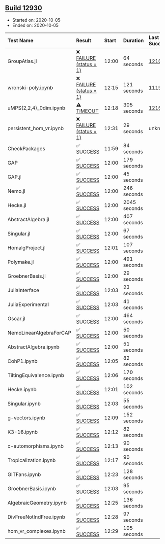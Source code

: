 ## [Build 12930](https://oscarci.mathematik.uni-kl.de/job/oscar/12930/)

* Started on: 2020-10-05
* Ended on: 2020-10-05

| Test Name    | Result | Start | Duration | Last Success | First Failure |
|:-------------|:-------|:------|:---------|:-------------|:--------------|
| GroupAtlas.jl | ❌ [FAILURE (status = 1)](https://oscarci.mathematik.uni-kl.de/job/oscar/12930/artifact/logs/build-12930/GroupAtlas.jl.log) | 12:00 | 64 seconds | [12167](https://oscarci.mathematik.uni-kl.de/job/oscar/12167/) | [12168](https://oscarci.mathematik.uni-kl.de/job/oscar/12168/) |
| wronski-poly.ipynb | ❌ [FAILURE (status = 1)](https://oscarci.mathematik.uni-kl.de/job/oscar/12930/artifact/logs/build-12930/wronski-poly.ipynb.log) | 12:15 | 121 seconds | [11192](https://oscarci.mathematik.uni-kl.de/job/oscar/11192/) | [11193](https://oscarci.mathematik.uni-kl.de/job/oscar/11193/) |
| uMPS(2,2,4)_0dim.ipynb | ⚠ [TIMEOUT](https://oscarci.mathematik.uni-kl.de/job/oscar/12930/artifact/logs/build-12930/uMPS-2-2-4-_0dim.ipynb.log) | 12:18 | 305 seconds | [12167](https://oscarci.mathematik.uni-kl.de/job/oscar/12167/) | [12168](https://oscarci.mathematik.uni-kl.de/job/oscar/12168/) |
| persistent_hom_vr.ipynb | ❌ [FAILURE (status = 1)](https://oscarci.mathematik.uni-kl.de/job/oscar/12930/artifact/logs/build-12930/persistent_hom_vr.ipynb.log) | 12:31 | 29 seconds | unknown | unknown |
| CheckPackages | ✅ [SUCCESS](https://oscarci.mathematik.uni-kl.de/job/oscar/12930/artifact/logs/build-12930/CheckPackages.log) | 11:59 | 84 seconds |  |  |
| GAP | ✅ [SUCCESS](https://oscarci.mathematik.uni-kl.de/job/oscar/12930/artifact/logs/build-12930/GAP.log) | 12:00 | 179 seconds |  |  |
| GAP.jl | ✅ [SUCCESS](https://oscarci.mathematik.uni-kl.de/job/oscar/12930/artifact/logs/build-12930/GAP.jl.log) | 12:00 | 45 seconds |  |  |
| Nemo.jl | ✅ [SUCCESS](https://oscarci.mathematik.uni-kl.de/job/oscar/12930/artifact/logs/build-12930/Nemo.jl.log) | 12:00 | 246 seconds |  |  |
| Hecke.jl | ✅ [SUCCESS](https://oscarci.mathematik.uni-kl.de/job/oscar/12930/artifact/logs/build-12930/Hecke.jl.log) | 12:00 | 2045 seconds |  |  |
| AbstractAlgebra.jl | ✅ [SUCCESS](https://oscarci.mathematik.uni-kl.de/job/oscar/12930/artifact/logs/build-12930/AbstractAlgebra.jl.log) | 12:00 | 407 seconds |  |  |
| Singular.jl | ✅ [SUCCESS](https://oscarci.mathematik.uni-kl.de/job/oscar/12930/artifact/logs/build-12930/Singular.jl.log) | 12:00 | 67 seconds |  |  |
| HomalgProject.jl | ✅ [SUCCESS](https://oscarci.mathematik.uni-kl.de/job/oscar/12930/artifact/logs/build-12930/HomalgProject.jl.log) | 12:01 | 107 seconds |  |  |
| Polymake.jl | ✅ [SUCCESS](https://oscarci.mathematik.uni-kl.de/job/oscar/12930/artifact/logs/build-12930/Polymake.jl.log) | 12:00 | 491 seconds |  |  |
| GroebnerBasis.jl | ✅ [SUCCESS](https://oscarci.mathematik.uni-kl.de/job/oscar/12930/artifact/logs/build-12930/GroebnerBasis.jl.log) | 12:00 | 29 seconds |  |  |
| JuliaInterface | ✅ [SUCCESS](https://oscarci.mathematik.uni-kl.de/job/oscar/12930/artifact/logs/build-12930/JuliaInterface.log) | 12:03 | 23 seconds |  |  |
| JuliaExperimental | ✅ [SUCCESS](https://oscarci.mathematik.uni-kl.de/job/oscar/12930/artifact/logs/build-12930/JuliaExperimental.log) | 12:03 | 41 seconds |  |  |
| Oscar.jl | ✅ [SUCCESS](https://oscarci.mathematik.uni-kl.de/job/oscar/12930/artifact/logs/build-12930/Oscar.jl.log) | 12:00 | 464 seconds |  |  |
| NemoLinearAlgebraForCAP | ✅ [SUCCESS](https://oscarci.mathematik.uni-kl.de/job/oscar/12930/artifact/logs/build-12930/NemoLinearAlgebraForCAP.log) | 12:00 | 50 seconds |  |  |
| AbstractAlgebra.ipynb | ✅ [SUCCESS](https://oscarci.mathematik.uni-kl.de/job/oscar/12930/artifact/logs/build-12930/AbstractAlgebra.ipynb.log) | 12:00 | 51 seconds |  |  |
| CohP1.ipynb | ✅ [SUCCESS](https://oscarci.mathematik.uni-kl.de/job/oscar/12930/artifact/logs/build-12930/CohP1.ipynb.log) | 12:05 | 82 seconds |  |  |
| TiltingEquivalence.ipynb | ✅ [SUCCESS](https://oscarci.mathematik.uni-kl.de/job/oscar/12930/artifact/logs/build-12930/TiltingEquivalence.ipynb.log) | 12:06 | 170 seconds |  |  |
| Hecke.ipynb | ✅ [SUCCESS](https://oscarci.mathematik.uni-kl.de/job/oscar/12930/artifact/logs/build-12930/Hecke.ipynb.log) | 12:01 | 102 seconds |  |  |
| Singular.ipynb | ✅ [SUCCESS](https://oscarci.mathematik.uni-kl.de/job/oscar/12930/artifact/logs/build-12930/Singular.ipynb.log) | 12:03 | 55 seconds |  |  |
| g-vectors.ipynb | ✅ [SUCCESS](https://oscarci.mathematik.uni-kl.de/job/oscar/12930/artifact/logs/build-12930/g-vectors.ipynb.log) | 12:09 | 152 seconds |  |  |
| K3-16.ipynb | ✅ [SUCCESS](https://oscarci.mathematik.uni-kl.de/job/oscar/12930/artifact/logs/build-12930/K3-16.ipynb.log) | 12:12 | 82 seconds |  |  |
| c-automorphisms.ipynb | ✅ [SUCCESS](https://oscarci.mathematik.uni-kl.de/job/oscar/12930/artifact/logs/build-12930/c-automorphisms.ipynb.log) | 12:13 | 90 seconds |  |  |
| Tropicalization.ipynb | ✅ [SUCCESS](https://oscarci.mathematik.uni-kl.de/job/oscar/12930/artifact/logs/build-12930/Tropicalization.ipynb.log) | 12:17 | 90 seconds |  |  |
| GITFans.ipynb | ✅ [SUCCESS](https://oscarci.mathematik.uni-kl.de/job/oscar/12930/artifact/logs/build-12930/GITFans.ipynb.log) | 12:23 | 128 seconds |  |  |
| GroebnerBasis.ipynb | ✅ [SUCCESS](https://oscarci.mathematik.uni-kl.de/job/oscar/12930/artifact/logs/build-12930/GroebnerBasis.ipynb.log) | 12:03 | 95 seconds |  |  |
| AlgebraicGeometry.ipynb | ✅ [SUCCESS](https://oscarci.mathematik.uni-kl.de/job/oscar/12930/artifact/logs/build-12930/AlgebraicGeometry.ipynb.log) | 12:25 | 136 seconds |  |  |
| DivFreeNotIndFree.ipynb | ✅ [SUCCESS](https://oscarci.mathematik.uni-kl.de/job/oscar/12930/artifact/logs/build-12930/DivFreeNotIndFree.ipynb.log) | 12:28 | 97 seconds |  |  |
| hom_vr_complexes.ipynb | ✅ [SUCCESS](https://oscarci.mathematik.uni-kl.de/job/oscar/12930/artifact/logs/build-12930/hom_vr_complexes.ipynb.log) | 12:29 | 105 seconds |  |  |
